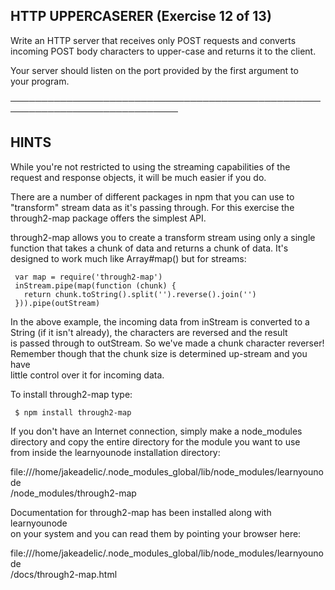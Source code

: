  ## HTTP UPPERCASERER (Exercise 12 of 13)  
   
  Write an HTTP server that receives only POST requests and converts  
  incoming POST body characters to upper-case and returns it to the client.  
   
  Your server should listen on the port provided by the first argument to  
  your program.  
   
 ─────────────────────────────────────────────────────────────────────────────  
   
 ## HINTS  
   
  While you're not restricted to using the streaming capabilities of the  
  request and response objects, it will be much easier if you do.  
   
  There are a number of different packages in npm that you can use to  
  "transform" stream data as it's passing through. For this exercise the  
  through2-map package offers the simplest API.  
   
  through2-map allows you to create a transform stream using only a single  
  function that takes a chunk of data and returns a chunk of data. It's  
  designed to work much like Array#map() but for streams:  
   
     var map = require('through2-map')  
     inStream.pipe(map(function (chunk) {  
       return chunk.toString().split('').reverse().join('')  
     })).pipe(outStream)  
   
  In the above example, the incoming data from inStream is converted to a  
  String (if it isn't already), the characters are reversed and the result  
  is passed through to outStream. So we've made a chunk character reverser!  
  Remember though that the chunk size is determined up-stream and you have  
  little control over it for incoming data.  
   
  To install through2-map type:  
   
     $ npm install through2-map  
   
  If you don't have an Internet connection, simply make a node_modules  
  directory and copy the entire directory for the module you want to use  
  from inside the learnyounode installation directory:  
   
  file:///home/jakeadelic/.node_modules_global/lib/node_modules/learnyounode  
  /node_modules/through2-map  
   
  Documentation for through2-map has been installed along with learnyounode  
  on your system and you can read them by pointing your browser here:  
   
  file:///home/jakeadelic/.node_modules_global/lib/node_modules/learnyounode  
  /docs/through2-map.html  
